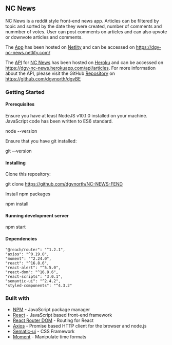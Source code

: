 ## NC News

NC News is a reddit style front-end news app. Articles can be filtered by topic and sorted by the date they were created, number of comments and nummber of votes. User can post comments on articles and can also upvote or downvote articles and comments.

The [App](https://dgv-nc-news.netlify.com/) has been hosted on [Netlity](https://www.netlify.com/) and can be accessed on https://dgv-nc-news.netlify.com/

The [API](https://dgv-nc-news.herokuapp.com/api/articles) for [NC News](https://dgv-nc-news.netlify.com/) has been hosted on [Heroku](https://www.heroku.com/) and can be accessed on https://dgv-nc-news.herokuapp.com/api/articles. For more information about the API, please visit the GitHub [Repository](https://github.com/dgvnorth/dgvBE) on https://github.com/dgvnorth/dgvBE

### Getting Started

#### Prerequisites

Ensure you have at least NodeJS v10.1.0 installed on your machine. JavaScript code has been written to ES6 standard.

node --version

Ensure that you have git installed:

git --version

#### Installing

Clone this repository:

git clone https://github.com/dgvnorth/NC-NEWS-FEND

Install npm packages

npm install

#### Running development server

npm start

#### Dependencies

    "@reach/router": "^1.2.1",
    "axios": "^0.19.0",
    "moment": "^2.24.0",
    "react": "^16.8.6",
    "react-alert": "^5.5.0",
    "react-dom": "^16.8.6",
    "react-scripts": "3.0.1",
    "semantic-ui": "^2.4.2",
    "styled-components": "^4.3.2"

### Built with

- [NPM](https://docs.npmjs.com) - JavaScript package manager
- [React](https://reactjs.org) - JavaScript based front-end framework
- [React Router DOM](https://github.com/ReactTraining/react-router#readme) - Routing for React
- [Axios](https://github.com/axios/axios) - Promise based HTTP client for the browser and node.js
- [Sematic-ui](https://semantic-ui.com) - CSS Framework
- [Moment](https://momentjs.com/) - Manipulate time formats
